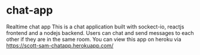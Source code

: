 # chat-app
Realtime chat app
This is a chat application built with sockect-io, reactjs frontend and a nodejs backend.
Users can chat and send messages to each other if they are in the same room.
You can view this app on heroku via https://scott-sam-chatapp.herokuapp.com/
